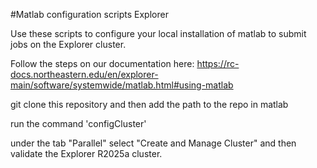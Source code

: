 #Matlab configuration scripts Explorer

Use these scripts to configure your local installation of matlab to submit jobs on the Explorer cluster.

Follow the steps on our documentation here: https://rc-docs.northeastern.edu/en/explorer-main/software/systemwide/matlab.html#using-matlab

git clone this repository and then add the path to the repo in matlab

run the command 'configCluster'

under the tab "Parallel" select "Create and Manage Cluster" and then validate the Explorer R2025a cluster.
